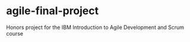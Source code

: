 # agile-final-project
Honors project for the IBM Introduction to Agile Development and Scrum course
